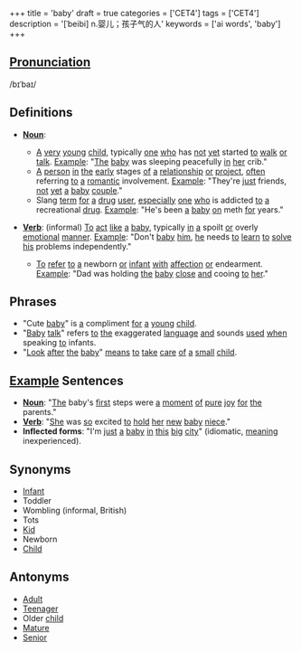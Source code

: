 +++
title = 'baby'
draft = true
categories = ['CET4']
tags = ['CET4']
description = '[ˈbeibi] n.婴儿；孩子气的人'
keywords = ['ai words', 'baby']
+++

## [Pronunciation](/en/post/pronunciation/)
/bɪˈbaɪ/

## Definitions
- **[Noun](/en/post/noun/)**: 
  - [A](/en/post/a/) [very](/en/post/very/) [young](/en/post/young/) [child](/en/post/child/), typically [one](/en/post/one/) [who](/en/post/who/) has [not](/en/post/not/) [yet](/en/post/yet/) started [to](/en/post/to/) [walk](/en/post/walk/) [or](/en/post/or/) [talk](/en/post/talk/). [Example](/en/post/example/): "[The](/en/post/the/) [baby](/en/post/baby/) was sleeping peacefully [in](/en/post/in/) [her](/en/post/her/) crib."
  - [A](/en/post/a/) [person](/en/post/person/) [in](/en/post/in/) [the](/en/post/the/) [early](/en/post/early/) stages [of](/en/post/of/) [a](/en/post/a/) [relationship](/en/post/relationship/) [or](/en/post/or/) [project](/en/post/project/), [often](/en/post/often/) referring [to](/en/post/to/) [a](/en/post/a/) [romantic](/en/post/romantic/) involvement. [Example](/en/post/example/): "They're [just](/en/post/just/) friends, [not](/en/post/not/) [yet](/en/post/yet/) [a](/en/post/a/) [baby](/en/post/baby/) [couple](/en/post/couple/)."
  - Slang [term](/en/post/term/) [for](/en/post/for/) [a](/en/post/a/) [drug](/en/post/drug/) [user](/en/post/user/), [especially](/en/post/especially/) [one](/en/post/one/) [who](/en/post/who/) is addicted [to](/en/post/to/) [a](/en/post/a/) recreational [drug](/en/post/drug/). [Example](/en/post/example/): "He's been [a](/en/post/a/) [baby](/en/post/baby/) [on](/en/post/on/) meth [for](/en/post/for/) years."

- **[Verb](/en/post/verb/)**: (informal) [To](/en/post/to/) [act](/en/post/act/) [like](/en/post/like/) [a](/en/post/a/) [baby](/en/post/baby/), typically [in](/en/post/in/) [a](/en/post/a/) spoilt [or](/en/post/or/) overly [emotional](/en/post/emotional/) [manner](/en/post/manner/). [Example](/en/post/example/): "Don't [baby](/en/post/baby/) [him](/en/post/him/), [he](/en/post/he/) needs [to](/en/post/to/) [learn](/en/post/learn/) [to](/en/post/to/) [solve](/en/post/solve/) [his](/en/post/his/) problems independently."
  - [To](/en/post/to/) [refer](/en/post/refer/) [to](/en/post/to/) [a](/en/post/a/) newborn [or](/en/post/or/) [infant](/en/post/infant/) [with](/en/post/with/) [affection](/en/post/affection/) [or](/en/post/or/) endearment. [Example](/en/post/example/): "Dad was holding [the](/en/post/the/) [baby](/en/post/baby/) [close](/en/post/close/) [and](/en/post/and/) cooing [to](/en/post/to/) [her](/en/post/her/)."

## Phrases
- "Cute [baby](/en/post/baby/)" is [a](/en/post/a/) compliment [for](/en/post/for/) [a](/en/post/a/) [young](/en/post/young/) [child](/en/post/child/).
- "[Baby](/en/post/baby/) [talk](/en/post/talk/)" refers [to](/en/post/to/) [the](/en/post/the/) exaggerated [language](/en/post/language/) [and](/en/post/and/) sounds [used](/en/post/used/) [when](/en/post/when/) speaking [to](/en/post/to/) infants.
- "[Look](/en/post/look/) [after](/en/post/after/) [the](/en/post/the/) [baby](/en/post/baby/)" [means](/en/post/means/) [to](/en/post/to/) [take](/en/post/take/) [care](/en/post/care/) [of](/en/post/of/) [a](/en/post/a/) [small](/en/post/small/) [child](/en/post/child/).

## [Example](/en/post/example/) Sentences
- **[Noun](/en/post/noun/)**: "[The](/en/post/the/) baby's [first](/en/post/first/) steps were [a](/en/post/a/) [moment](/en/post/moment/) [of](/en/post/of/) [pure](/en/post/pure/) [joy](/en/post/joy/) [for](/en/post/for/) [the](/en/post/the/) parents."
- **[Verb](/en/post/verb/)**: "[She](/en/post/she/) was [so](/en/post/so/) excited [to](/en/post/to/) [hold](/en/post/hold/) [her](/en/post/her/) [new](/en/post/new/) [baby](/en/post/baby/) [niece](/en/post/niece/)."
- **Inflected forms**: "I'm [just](/en/post/just/) [a](/en/post/a/) [baby](/en/post/baby/) [in](/en/post/in/) [this](/en/post/this/) [big](/en/post/big/) [city](/en/post/city/)" (idiomatic, [meaning](/en/post/meaning/) inexperienced).

## Synonyms
- [Infant](/en/post/infant/)
- Toddler
- Wombling (informal, British)
- Tots
- [Kid](/en/post/kid/)
- Newborn
- [Child](/en/post/child/)

## Antonyms
- [Adult](/en/post/adult/)
- [Teenager](/en/post/teenager/)
- Older [child](/en/post/child/)
- [Mature](/en/post/mature/)
- [Senior](/en/post/senior/)
